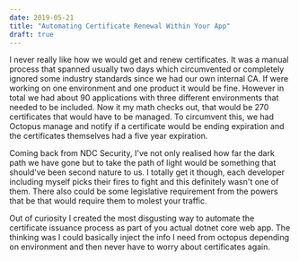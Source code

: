 ```yaml
---
date: 2019-05-21
title: "Automating Certificate Renewal Within Your App"
draft: true
---
```


I never really like how we would get and renew certificates. It was a manual process that spanned usually two days which circumvented or completely ignored some industry standards since we had our own internal CA. If were working on one environment and one product it would be fine. However in total we had about 90 applications with three different environments that needed to be included. Now it my math checks out, that would be 270 certificates that would have to be managed. To circumvent this, we had Octopus manage and notify if a certificate would be ending expiration and the certificates themselves had a five year expiration.

Coming back from NDC Security, I've not only realised how far the dark path we have gone but to take the path of light would be something that should've been second nature to us. I totally get it though, each developer including myself picks their fires to fight and this definitely wasn't one of them. There also could be some legislative requirement from the powers that be that would require them to molest your traffic.

Out of curiosity I created the most disgusting way to automate the certificate issuance process as part of you actual dotnet core web app. The thinking was I could basically inject the info I need from octopus depending on environment and then never have to worry about certificates again. 